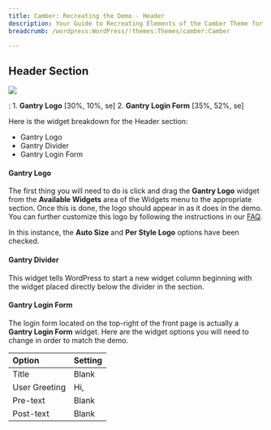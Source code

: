 ```yaml
---
title: Camber: Recreating the Demo - Header
description: Your Guide to Recreating Elements of the Camber Theme for WordPress
breadcrumb: /wordpress:WordPress/!themes:Themes/camber:Camber

---
```


Header Section
-----

![][demo]

:   1. **Gantry Logo** [30%, 10%, se]
    2. **Gantry Login Form** [35%, 52%, se]

Here is the widget breakdown for the Header section:

* Gantry Logo
* Gantry Divider
* Gantry Login Form

#### Gantry Logo

The first thing you will need to do is click and drag the **Gantry Logo** widget from the **Available Widgets** area of the Widgets menu to the appropriate section. Once this is done, the logo should appear in as it does in the demo. You can further customize this logo by following the instructions in our [FAQ][faq].

In this instance, the **Auto Size** and **Per Style Logo** options have been checked.

#### Gantry Divider

This widget tells WordPress to start a new widget column beginning with the widget placed directly below the divider in the section.

#### Gantry Login Form

The login form located on the top-right of the front page is actually a **Gantry Login Form** widget. Here are the widget options you will need to change in order to match the demo.

| Option            | Setting                         |  
| :---------------- | :------------------------------ |  
| Title             | Blank                           |  
| User Greeting     | Hi,                             |  
| Pre-text          | Blank                           |  
| Post-text         | Blank                           |  

[demo]: assets/demo_3.jpeg
[menu]: ../../start/menus.md
[faq]: faq.md

